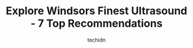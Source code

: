 ---
layout: ampstory
image: https://i0.wp.com/www.auto.or.id/wp-content/uploads/2023/06/clear-medical-imaging-0-windsor-1686324575.jpeg?resize=640,853
author: techidn
featured: false
description: Windsor, Ontario, Canada is a haven for Ultrasound enthusiasts, boasting an impressive array of 7 top-notch establishments. Whether youre a seasoned connoisseur or simply curious to explore
title: Explore Windsors Finest Ultrasound - 7 Top Recommendations
cover:
   title: Explore Windsors Finest Ultrasound - 7 Top Recommendations
   subtitle: AUTO.OR.ID
   background: https://www.auto.or.id/wp-content/uploads/2023/06/clear-medical-imaging-0-windsor-1686324575.jpeg

pages: 
 - layout: thirds
   top: <h1>#1 Clear Medical Imaging</h1>
   bottom: "<p>Excellent customer service at dougall location. Caring technologist and staff handling elderly patients with patience and talking to them softly making them comfortable d</p>"
   background: https://www.auto.or.id/wp-content/uploads/2023/06/clear-medical-imaging-1-windsor-1686324577.jpeg
   backgroundblur: true
 - layout: thirds
   top: <h1>#2 Melo Clinic and Pregnancy Centre- Windsor</h1>
   bottom: "<p>1214 Ottawa St, Windsor, ON N8X 2E6, Canada</p>"
   background: https://www.auto.or.id/wp-content/uploads/2023/06/clear-medical-imaging-2-windsor-1686324577.jpeg
   cta:
      link: https://www.auto.or.id/explore-windsors-finest-ultrasound-7-top-recommendations/
      text: Explore Windsors Finest Ultrasound - 7 Top Recommendations
 - layout: thirds
   top: <h1>#3 Edinborough Street Radiology Inc.</h1>
   bottom: "<p>2475 McDougall St Unit 160, Windsor, ON N8X 3N9, Canada</p>"
   background: https://images.unsplash.com/photo-1610972221114-c48c6bb5d2eb?ixlib=rb-4.0.3&ixid=MnwxMjA3fDB8MHxwaG90by1wYWdlfHx8fGVufDB8fHx8&auto=format&fit=crop&w=640&h=853&q=80
   cta:
      link: https://www.auto.or.id/explore-windsors-finest-ultrasound-7-top-recommendations/
      text: Explore Windsors Finest Ultrasound - 7 Top Recommendations
 - layout: thirds
   top: <h1>#4 Windsor Radiological Associates</h1>
   bottom: "<p>7875 Riverside Dr E, Windsor, ON N8S 1E1, Canada</p>"
   background: https://images.unsplash.com/photo-1625078995475-24378c4d611b?ixlib=rb-4.0.3&ixid=MnwxMjA3fDB8MHxwaG90by1wYWdlfHx8fGVufDB8fHx8&auto=format&fit=crop&w=640&h=853&q=80
   cta:
      link: https://www.auto.or.id/explore-windsors-finest-ultrasound-7-top-recommendations/
      text: Explore Windsors Finest Ultrasound - 7 Top Recommendations
 - layout: thirds
   top: <h1>#5 True Phantom Solutions</h1>
   bottom: "<p>787 Ouellette Ave, Windsor, ON N9A 4J4, Canada</p>"
   background: https://images.unsplash.com/photo-1567808291548-fc3ee04dbcf0?ixlib=rb-4.0.3&ixid=MnwxMjA3fDB8MHxwaG90by1wYWdlfHx8fGVufDB8fHx8&auto=format&fit=crop&w=640&h=853&q=80
   cta:
      link: https://www.auto.or.id/explore-windsors-finest-ultrasound-7-top-recommendations/
      text: Explore Windsors Finest Ultrasound - 7 Top Recommendations
 - layout: thirds
   top: <h1>#6 Erie St. Clair Radiology Clinics - Tecumseh</h1>
   bottom: "<p>11811 Tecumseh Rd E #112, Windsor, ON N8N 4M7, Canada</p>"
   background: https://images.unsplash.com/photo-1637005218692-a7e234ffcbf4?ixlib=rb-4.0.3&ixid=MnwxMjA3fDB8MHxwaG90by1wYWdlfHx8fGVufDB8fHx8&auto=format&fit=crop&w=640&h=853&q=80
   cta:
      link: https://www.auto.or.id/explore-windsors-finest-ultrasound-7-top-recommendations/
      text: Explore Windsors Finest Ultrasound - 7 Top Recommendations
 - layout: thirds
   top: <h1>#7 Clear Medical Imaging</h1>
   bottom: "<p>1568 Ouellette Ave, Windsor, ON N8X 1K7, Canada</p>"
   background: https://images.unsplash.com/photo-1535448580089-c7f9490c78b1?ixlib=rb-4.0.3&ixid=MnwxMjA3fDB8MHxwaG90by1wYWdlfHx8fGVufDB8fHx8&auto=format&fit=crop&w=640&h=853&q=80
   cta:
      link: https://www.auto.or.id/explore-windsors-finest-ultrasound-7-top-recommendations/
      text: Explore Windsors Finest Ultrasound - 7 Top Recommendations
 - layout: thirds
   middle: Continue reading...
   background: https://images.unsplash.com/photo-1627108258868-c2834cb1f250?ixlib=rb-4.0.3&ixid=MnwxMjA3fDB8MHxwaG90by1wYWdlfHx8fGVufDB8fHx8&auto=format&fit=crop&w=640&h=853&q=80
   cta:
      link: https://www.auto.or.id/explore-windsors-finest-ultrasound-7-top-recommendations/
      text: Explore Windsors Finest Ultrasound - 7 Top Recommendations

---